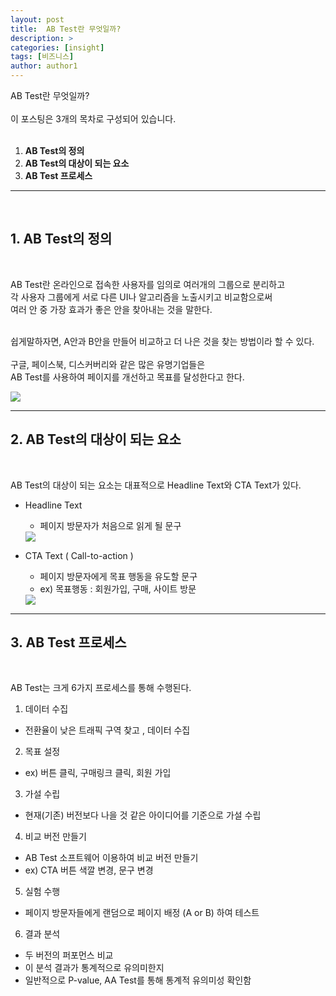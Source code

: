 ```yaml
---
layout: post
title:  AB Test란 무엇일까?
description: >
categories: [insight]
tags: [비즈니스]
author: author1
---
```


AB Test란 무엇일까?<br><br>
이 포스팅은 3개의 목차로 구성되어 있습니다.<br><br>
 1. **AB Test의 정의** 
 2. **AB Test의 대상이 되는 요소**
 3. **AB Test 프로세스**

----
<br>

## 1. AB Test의 정의
<br>

AB Test란 온라인으로 접속한 사용자를 임의로 여러개의 그룹으로 분리하고 <br>
각 사용자 그룹에게 서로 다른 UI나 알고리즘을 노출시키고 비교함으로써<br>
여러 안 중 가장 효과가 좋은 안을 찾아내는 것을 말한다.<br><br>

쉽게말하자면, A안과 B안을 만들어 비교하고 더 나은 것을 찾는 방법이라 할 수 있다.<br><br>
구글, 페이스북, 디스커버리와 같은 많은 유명기업들은 <br>
AB Test를 사용하여 페이지를 개선하고 목표를 달성한다고 한다.<br>

<img src="{{ site.baseurl }}/assets/img/AB1.jpeg">

---

## 2. AB Test의 대상이 되는 요소
<br>

AB Test의 대상이 되는 요소는 대표적으로 Headline Text와 CTA Text가 있다.<br>

- Headline Text
  - 페이지 방문자가 처음으로 읽게 될 문구
  <img src="{{ site.baseurl }}/assets/img/AB3.jpeg">

- CTA Text ( Call-to-action )
  - 페이지 방문자에게 목표 행동을 유도할 문구 
  - ex) 목표행동 : 회원가입, 구매, 사이트 방문
  <img src="{{ site.baseurl }}/assets/img/AB2.jpeg">

---

## 3. AB Test 프로세스
<br>

AB Test는 크게 6가지 프로세스를 통해 수행된다.<br>

1. 데이터 수집
 - 전환율이 낮은 트래픽 구역 찾고 , 데이터 수집
2. 목표 설정
 - ex) 버튼 클릭, 구매링크 클릭, 회원 가입
3. 가설 수립
 - 현재(기존) 버전보다 나을 것 같은 아이디어를 기준으로 가설 수립
4. 비교 버전 만들기
 - AB Test 소프트웨어 이용하여 비교 버전 만들기
 - ex) CTA 버튼 색깔 변경, 문구 변경
5. 실험 수행
 - 페이지 방문자들에게 랜덤으로 페이지 배정 (A or B) 하여 테스트
6. 결과 분석
 - 두 버전의 퍼포먼스 비교
 - 이 분석 결과가 통계적으로 유의미한지
 - 일반적으로 P-value, AA Test를 통해 통계적 유의미성 확인함

